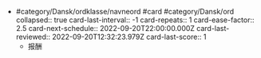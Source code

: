 - #category/Dansk/ordklasse/navneord #card #category/Dansk/ord
  collapsed:: true
  card-last-interval:: -1
  card-repeats:: 1
  card-ease-factor:: 2.5
  card-next-schedule:: 2022-09-20T22:00:00.000Z
  card-last-reviewed:: 2022-09-20T12:32:23.979Z
  card-last-score:: 1
	- 报酬